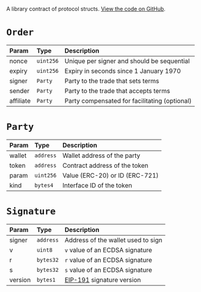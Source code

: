 A library contract of protocol structs. [View the code on GitHub](https://github.com/airswap/airswap-protocols/tree/master/protocols/swap).

# `Order`

| Param     | Type      | Description                                     |
| :-------- | :-------- | :---------------------------------------------- |
| nonce     | `uint256` | Unique per signer and should be sequential      |
| expiry    | `uint256` | Expiry in seconds since 1 January 1970          |
| signer    | `Party`   | Party to the trade that sets terms              |
| sender    | `Party`   | Party to the trade that accepts terms           |
| affiliate | `Party`   | Party compensated for facilitating \(optional\) |

# `Party`

| Param  | Type      | Description                        |
| :----- | :-------- | :--------------------------------- |
| wallet | `address` | Wallet address of the party        |
| token  | `address` | Contract address of the token      |
| param  | `uint256` | Value \(ERC-20\) or ID \(ERC-721\) |
| kind   | `bytes4`  | Interface ID of the token          |

# `Signature`

| Param   | Type      | Description                                                                               |
| :------ | :-------- | :---------------------------------------------------------------------------------------- |
| signer  | `address` | Address of the wallet used to sign                                                        |
| v       | `uint8`   | `v` value of an ECDSA signature                                                           |
| r       | `bytes32` | `r` value of an ECDSA signature                                                           |
| s       | `bytes32` | `s` value of an ECDSA signature                                                           |
| version | `bytes1`  | [EIP-191](https://github.com/ethereum/EIPs/blob/master/EIPS/eip-191.md) signature version |
